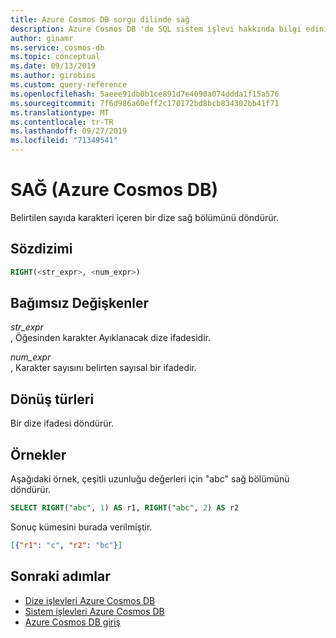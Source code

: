 ```yaml
---
title: Azure Cosmos DB sorgu dilinde sağ
description: Azure Cosmos DB 'de SQL sistem işlevi hakkında bilgi edinin.
author: ginamr
ms.service: cosmos-db
ms.topic: conceptual
ms.date: 09/13/2019
ms.author: girobins
ms.custom: query-reference
ms.openlocfilehash: 5aeee91db0b1ce891d7e4090a074ddda1f15a576
ms.sourcegitcommit: 7f6d986a60eff2c170172bd8bcb834302bb41f71
ms.translationtype: MT
ms.contentlocale: tr-TR
ms.lasthandoff: 09/27/2019
ms.locfileid: "71349541"
---
```

# <a name="right-azure-cosmos-db"></a>SAĞ (Azure Cosmos DB)
 Belirtilen sayıda karakteri içeren bir dize sağ bölümünü döndürür.  
  
## <a name="syntax"></a>Sözdizimi
  
```sql
RIGHT(<str_expr>, <num_expr>)  
```  
  
## <a name="arguments"></a>Bağımsız Değişkenler
  
*str_expr*  
   , Öğesinden karakter Ayıklanacak dize ifadesidir.  
  
*num_expr*  
   , Karakter sayısını belirten sayısal bir ifadedir.  
  
## <a name="return-types"></a>Dönüş türleri
  
  Bir dize ifadesi döndürür.  
  
## <a name="examples"></a>Örnekler
  
  Aşağıdaki örnek, çeşitli uzunluğu değerleri için "abc" sağ bölümünü döndürür.  
  
```sql
SELECT RIGHT("abc", 1) AS r1, RIGHT("abc", 2) AS r2 
```  
  
 Sonuç kümesini burada verilmiştir.  
  
```json
[{"r1": "c", "r2": "bc"}]  
```  

## <a name="next-steps"></a>Sonraki adımlar

- [Dize işlevleri Azure Cosmos DB](sql-query-string-functions.md)
- [Sistem işlevleri Azure Cosmos DB](sql-query-system-functions.md)
- [Azure Cosmos DB giriş](introduction.md)
